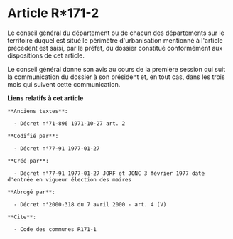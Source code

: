 # Article R*171-2

Le conseil général du département ou de chacun des départements sur le territoire duquel est situé le périmètre
d'urbanisation mentionné à l'article précédent est saisi, par le préfet, du dossier constitué conformément aux dispositions
de cet article. 

Le conseil général donne son avis au cours de la première session qui suit la communication du dossier à son président et, en
tout cas, dans les trois mois qui suivent cette communication.

**Liens relatifs à cet article**

	**Anciens textes**:

	  - Décret n°71-896 1971-10-27 art. 2

	**Codifié par**:

	  - Décret n°77-91 1977-01-27

	**Créé par**:

	  - Décret n°77-91 1977-01-27 JORF et JONC 3 février 1977 date d'entrée en vigueur élection des maires

	**Abrogé par**:

	  - Décret n°2000-318 du 7 avril 2000 - art. 4 (V)

	**Cite**:

	  - Code des communes R171-1
